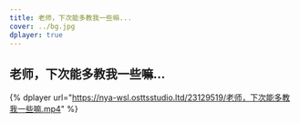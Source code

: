```yaml
---
title: 老师，下次能多教我一些嘛...
cover: ../bg.jpg
dplayer: true
---
```


## 老师，下次能多教我一些嘛...

{%  dplayer
    url="https://nya-wsl.osttsstudio.ltd/23129519/老师，下次能多教我一些嘛.mp4"
%}
